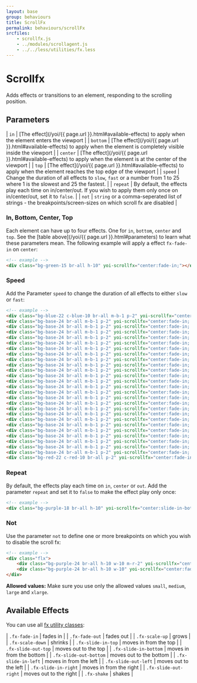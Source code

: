```yaml
---
layout: base
group: behaviours
title: ScrollFx
permalink: behaviours/scrollFx
srcfiles:
    - scrollfx.js
    - ../modules/scrollagent.js
    - ../../less/utilities/fx.less
---
```


# Scrollfx

<p class="intro">Adds effects or transitions to an element, responding to the scrolling position.</p>

## Parameters

| `in`     | [The effect](/yoi/{{ page.url }}.html#available-effects) to apply when the element enters the viewport                                 |
| `bottom` | [The effect](/yoi/{{ page.url }}.html#available-effects) to apply when the element is completely visible inside the viewport           |
| `center` | [The effect](/yoi/{{ page.url }}.html#available-effects) to apply when the element is at the center of the viewport                    |
| `top`    | [The effect](/yoi/{{ page.url }}.html#available-effects) to apply when the element reaches the top edge of the viewport                |
| `speed`  | Change the duration of all effects to `slow`, `fast` or a number from 1 to 25 where 1 is the slowest and 25 the fastest.          |
| `repeat` | By default, the effects play each time on in/center/out. If you wish to apply them only once on in/center/out, set it to `false`. |
| `not`    | `string` or a comma-seperated list of strings - the breakpoints/screen-sizes on which scroll fx are disabled                      |

### In, Bottom, Center, Top

Each element can have up to four effects. One for `in`, `bottom`, `center` and `top`. See the [table above](/yoi/{{ page.url }}.html#parameters) to learn what these parameters mean.
The following example will apply a effect `fx-fade-in` on `center`:

```html
<!-- example -->
<div class="bg-green-15 br-all h-10" yoi-scrollfx="center:fade-in;"></div>
```

### Speed

Add the Parameter `speed` to change the duration of all effects to either `slow` or `fast`:

```html
<!-- example -->
<div class="bg-blue-22 c-blue-10 br-all m-b-1 p-2" yoi-scrollfx="center:fade-in; speed:slow;">slow</div>
<div class="bg-base-24 br-all m-b-1 p-2" yoi-scrollfx="center:fade-in; speed:1;">1</div>
<div class="bg-base-24 br-all m-b-1 p-2" yoi-scrollfx="center:fade-in; speed:2;">2</div>
<div class="bg-base-24 br-all m-b-1 p-2" yoi-scrollfx="center:fade-in; speed:3;">3</div>
<div class="bg-base-24 br-all m-b-1 p-2" yoi-scrollfx="center:fade-in; speed:4;">4</div>
<div class="bg-base-24 br-all m-b-1 p-2" yoi-scrollfx="center:fade-in; speed:5;">5</div>
<div class="bg-base-24 br-all m-b-1 p-2" yoi-scrollfx="center:fade-in; speed:6;">6</div>
<div class="bg-base-24 br-all m-b-1 p-2" yoi-scrollfx="center:fade-in; speed:7;">7</div>
<div class="bg-base-24 br-all m-b-1 p-2" yoi-scrollfx="center:fade-in; speed:8;">8</div>
<div class="bg-base-24 br-all m-b-1 p-2" yoi-scrollfx="center:fade-in; speed:9;">9</div>
<div class="bg-base-24 br-all m-b-1 p-2" yoi-scrollfx="center:fade-in; speed:10;">10</div>
<div class="bg-base-24 br-all m-b-1 p-2" yoi-scrollfx="center:fade-in; speed:11;">11</div>
<div class="bg-base-24 br-all m-b-1 p-2" yoi-scrollfx="center:fade-in; speed:12;">12</div>
<div class="bg-base-24 br-all m-b-1 p-2" yoi-scrollfx="center:fade-in; speed:13;">13</div>
<div class="bg-base-24 br-all m-b-1 p-2" yoi-scrollfx="center:fade-in; speed:14;">14</div>
<div class="bg-base-24 br-all m-b-1 p-2" yoi-scrollfx="center:fade-in; speed:15;">15</div>
<div class="bg-base-24 br-all m-b-1 p-2" yoi-scrollfx="center:fade-in; speed:16;">16</div>
<div class="bg-base-24 br-all m-b-1 p-2" yoi-scrollfx="center:fade-in; speed:17;">17</div>
<div class="bg-base-24 br-all m-b-1 p-2" yoi-scrollfx="center:fade-in; speed:18;">18</div>
<div class="bg-base-24 br-all m-b-1 p-2" yoi-scrollfx="center:fade-in; speed:19;">19</div>
<div class="bg-base-24 br-all m-b-1 p-2" yoi-scrollfx="center:fade-in; speed:20;">20</div>
<div class="bg-base-24 br-all m-b-1 p-2" yoi-scrollfx="center:fade-in; speed:21;">21</div>
<div class="bg-base-24 br-all m-b-1 p-2" yoi-scrollfx="center:fade-in; speed:22;">22</div>
<div class="bg-base-24 br-all m-b-1 p-2" yoi-scrollfx="center:fade-in; speed:23;">23</div>
<div class="bg-base-24 br-all m-b-1 p-2" yoi-scrollfx="center:fade-in; speed:24;">24</div>
<div class="bg-base-24 br-all m-b-1 p-2" yoi-scrollfx="center:fade-in; speed:25;">25</div>
<div class="bg-red-22 c-red-10 br-all p-2" yoi-scrollfx="center:fade-in; speed:fast;">fast</div>
```

### Repeat

By default, the effects play each time on `in`, `center` or `out`. Add the parameter `repeat` and set it to `false` to make the effect play only once:

```html
<!-- example -->
<div class="bg-purple-18 br-all h-10" yoi-scrollfx="center:slide-in-bottom; repeat:false;"></div>
```

### Not

Use the parameter `not` to define one or more breakpoints on which you wish to disable the scroll fx:

```html
<!-- example -->
<div class="flx">
    <div class="bg-purple-24 br-all h-10 w-10 m-r-2" yoi-scrollfx="center:fade-in; not:small;"></div>
    <div class="bg-purple-24 br-all h-10 w-10" yoi-scrollfx="center:fade-in; not:xlarge;"></div>
</div>
```

<p class="hint hint--primary"><b>Allowed values:</b> Make sure you use only the allowed values <code>small</code>, <code>medium</code>, <code>large</code> and <code>xlarge</code>.</p>

## Available Effects

You can use all [fx utility classes](utilities/fx.html):

| `.fx-fade-in`          | fades in                 |
| `.fx-fade-out`         | fades out                |
| `.fx-scale-up`         | grows                    |
| `.fx-scale-down`       | shrinks                  |
| `.fx-slide-in-top`     | moves in from the top    |
| `.fx-slide-out-top`    | moves out to the top     |
| `.fx-slide-in-bottom`  | moves in from the bottom |
| `.fx-slide-out-bottom` | moves out to the bottom  |
| `.fx-slide-in-left`    | moves in from the left   |
| `.fx-slide-out-left`   | moves out to the left    |
| `.fx-slide-in-right`   | moves in from the right  |
| `.fx-slide-out-right`  | moves out to the right   |
| `.fx-shake`            | shakes                   |
